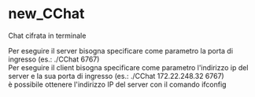 # new_CChat

Chat cifrata in terminale

Per eseguire il server bisogna specificare come parametro la porta di ingresso (es.: ./CChat 6767)<br>
Per eseguire il client bisogna specificare come parametro l'indirizzo ip del server e la sua porta di ingresso 
(es.: ./CChat  172.22.248.32 6767)<br>
è possibile ottenere l'indirizzo IP del server con il comando ifconfig
